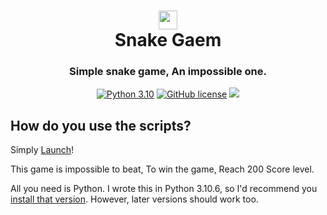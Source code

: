 <div align="center">
    <h1><img src="assets/logo.png"width="30px"><br>Snake Gaem</h1>
    <h3>Simple snake game, An impossible one.</h3>

[![Python 3.10](https://img.shields.io/badge/Python-3.10-bluesvg)](https://www.python.org/download/releases/3.0/)
[![GitHub license](https://img.shields.io/badge/license-GPL%202.0-green)](./LICENSE)
    <a href="https://github.com/mov-ebx">
        <img src="https://gpvc.arturio.dev/mov-ebx">
    </a>
</div>

## How do you use the scripts?

Simply [Launch](Setup.bat)!

This game is impossible to beat, To win the game, Reach 200 Score level.

All you need is Python. I wrote this in Python 3.10.6, so I'd recommend you [install that version](https://www.python.org/downloads/release/python-3106/). However, later versions should work too.
